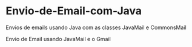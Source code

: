 # Envio-de-Email-com-Java
Envios de emails usando Java com as classes JavaMail e CommonsMail

Envio de Email usando JavaMail e o Gmail
